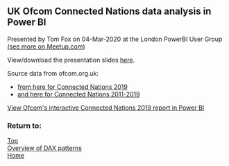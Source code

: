 <style> iframe { border: 1px solid black; width: 800px; height: 506px; } </style>

## UK Ofcom Connected Nations data analysis in Power BI
Presented by Tom Fox on 04-Mar-2020 at the London PowerBI User Group [(see more on Meetup.com)](https://www.meetup.com/London-PUG/events/268853440/)

View/download the presentation slides [here](https://beyondpowerbi.com/downloads/2020-03-04_Ofcom_Connected_Nations_by_Tom_Fox_at_PBI-UG_London.pdf).

Source data from ofcom.org.uk:
- [from here for Connected Nations 2019](https://www.ofcom.org.uk/research-and-data/multi-sector-research/infrastructure-research/connected-nations-2019)
- [and here for Connected Nations 2011-2019](https://www.ofcom.org.uk/research-and-data/multi-sector-research/infrastructure-research)

[View Ofcom's interactive Connected Nations 2019 report in Power BI](https://www.ofcom.org.uk/research-and-data/multi-sector-research/infrastructure-research/connected-nations-2019/interactive-report)

### Return to: 
[Top](#uk-ofcom-connected-nations-data-analysis-in-power-bi)  
[Overview of DAX patterns](/Power-BI-samples-DAX-patterns)  
[Home](/.)
